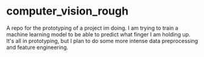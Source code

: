 # computer_vision_rough
A repo for the prototyping of a project im doing. I am trying to train a machine learning model to be able to predict what finger I am holding up. It's all in prototyping, but I plan to do some more intense data preprocessing and feature engineering.
